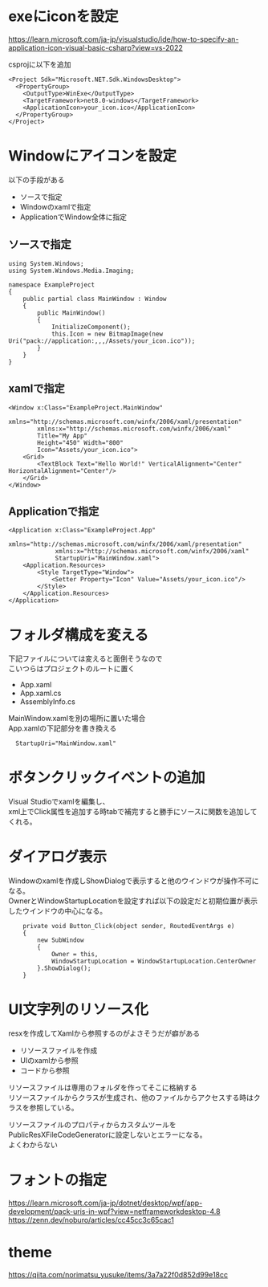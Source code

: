 # exeにiconを設定

https://learn.microsoft.com/ja-jp/visualstudio/ide/how-to-specify-an-application-icon-visual-basic-csharp?view=vs-2022

csprojに以下を追加
```
<Project Sdk="Microsoft.NET.Sdk.WindowsDesktop">
  <PropertyGroup>
    <OutputType>WinExe</OutputType>
    <TargetFramework>net8.0-windows</TargetFramework>
    <ApplicationIcon>your_icon.ico</ApplicationIcon>
  </PropertyGroup>
</Project>
```

# Windowにアイコンを設定

以下の手段がある
- ソースで指定
- Windowのxamlで指定
- ApplicationでWindow全体に指定

## ソースで指定
```
using System.Windows;
using System.Windows.Media.Imaging;

namespace ExampleProject
{
    public partial class MainWindow : Window
    {
        public MainWindow()
        {
            InitializeComponent();
            this.Icon = new BitmapImage(new Uri("pack://application:,,,/Assets/your_icon.ico"));
        }
    }
}
```
## xamlで指定
```
<Window x:Class="ExampleProject.MainWindow"
        xmlns="http://schemas.microsoft.com/winfx/2006/xaml/presentation"
        xmlns:x="http://schemas.microsoft.com/winfx/2006/xaml"
        Title="My App"
        Height="450" Width="800"
        Icon="Assets/your_icon.ico">
    <Grid>
        <TextBlock Text="Hello World!" VerticalAlignment="Center" HorizontalAlignment="Center"/>
    </Grid>
</Window>
```
## Applicationで指定
```
<Application x:Class="ExampleProject.App"
             xmlns="http://schemas.microsoft.com/winfx/2006/xaml/presentation"
             xmlns:x="http://schemas.microsoft.com/winfx/2006/xaml"
             StartupUri="MainWindow.xaml">
    <Application.Resources>
        <Style TargetType="Window">
            <Setter Property="Icon" Value="Assets/your_icon.ico"/>
        </Style>
    </Application.Resources>
</Application>
```


# フォルダ構成を変える

下記ファイルについては変えると面倒そうなので  
こいつらはプロジェクトのルートに置く
- App.xaml
- App.xaml.cs
- AssemblyInfo.cs

MainWindow.xamlを別の場所に置いた場合  
App.xamlの下記部分を書き換える  

```
  StartupUri="MainWindow.xaml"
```

# ボタンクリックイベントの追加

Visual Studioでxamlを編集し、  
xml上でClick属性を追加する時tabで補完すると勝手にソースに関数を追加してくれる。

# ダイアログ表示

Windowのxamlを作成しShowDialogで表示すると他のウインドウが操作不可になる。  
OwnerとWindowStartupLocationを設定すれば以下の設定だと初期位置が表示したウインドウの中心になる。
```
    private void Button_Click(object sender, RoutedEventArgs e)
    {
        new SubWindow
        {
            Owner = this,
            WindowStartupLocation = WindowStartupLocation.CenterOwner
        }.ShowDialog();
    }
```

# UI文字列のリソース化

resxを作成してXamlから参照するのがよさそうだが癖がある

- リソースファイルを作成
- UIのxamlから参照
- コードから参照

リソースファイルは専用のフォルダを作ってそこに格納する  
リソースファイルからクラスが生成され、他のファイルからアクセスする時はクラスを参照している。  

リソースファイルのプロパティからカスタムツールを  
PublicResXFileCodeGeneratorに設定しないとエラーになる。  
よくわからない

# フォントの指定
https://learn.microsoft.com/ja-jp/dotnet/desktop/wpf/app-development/pack-uris-in-wpf?view=netframeworkdesktop-4.8
https://zenn.dev/noburo/articles/cc45cc3c65cac1


# theme
https://qiita.com/norimatsu_yusuke/items/3a7a22f0d852d99e18cc